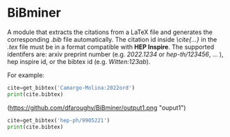 # BiBminer

A module that extracts the citations from a LaTeX file and generates the corresponding *.bib* file automatically. The citation id inside *\cite{...}* in the *.tex* file must be in a format compatible with **HEP Inspire**. The supported identifers are: arxiv preprint number (e.g. *2022.1234* or *hep-th/123456*, ... ), hep inspire id, or the bibtex id (e.g. *Witten:123ab*). 

For example:

```python
cite=get_bibtex('Camargo-Molina:2022ord')
print(cite.bibtex)

```

(https://github.com/dfaroughy/BiBminer/output1.png "ouput1")

```python
cite=get_bibtex('hep-ph/9905221')
print(cite.bibtex)
 ```
